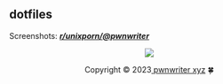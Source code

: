 ## dotfiles

Screenshots: [***r/unixporn/@pwnwriter***](pwned)

<p align="center"><img src="https://raw.githubusercontent.com/catppuccin/catppuccin/main/assets/footers/gray0_ctp_on_line.svg?sanitize=true" /></p>
<p align="center">Copyright &copy; 2023<a href="https://pwnwriter.xyz" target="_blank"> pwnwriter xyz<a> 🍀</a> 

[pwned]: https://www.reddit.com/r/unixporn/search?q=author%3ANabeen0x01&sort=new&restrict_sr=on&t=all
